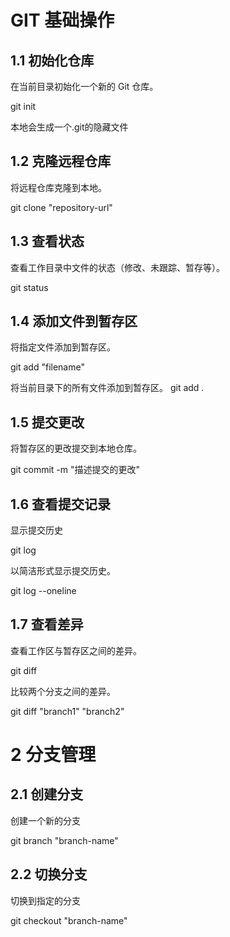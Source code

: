 # GIT 基础操作
## 1.1 初始化仓库
在当前目录初始化一个新的 Git 仓库。

git init

本地会生成一个.git的隐藏文件
## 1.2 克隆远程仓库
将远程仓库克隆到本地。

git clone "repository-url"
## 1.3 查看状态
查看工作目录中文件的状态（修改、未跟踪、暂存等）。

git status
## 1.4 添加文件到暂存区
将指定文件添加到暂存区。

git add "filename"

将当前目录下的所有文件添加到暂存区。
git add .
## 1.5 提交更改
将暂存区的更改提交到本地仓库。

git commit -m "描述提交的更改"
## 1.6 查看提交记录
显示提交历史

git log

以简洁形式显示提交历史。

git log --oneline
## 1.7 查看差异
查看工作区与暂存区之间的差异。

git diff

比较两个分支之间的差异。

git diff "branch1" "branch2"
# 2 分支管理
## 2.1 创建分支
创建一个新的分支

git branch "branch-name"
## 2.2 切换分支
切换到指定的分支

git checkout "branch-name"